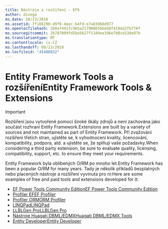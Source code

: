 ```yaml
---
title: Nástroje a rozšíření - EF6
author: divega
ms.date: 10/23/2016
ms.assetid: 7f166290-d9f0-4eec-b4fd-e7a83068d977
ms.openlocfilehash: 2b0a74417c9b5a21790865bbeb8f4194a2fb770f
ms.sourcegitcommit: 2b787009fd5be5627f1189ee396e708cd130e07b
ms.translationtype: MT
ms.contentlocale: cs-CZ
ms.lasthandoff: 09/13/2018
ms.locfileid: "45488832"
---
```

# <a name="entity-framework-tools--extensions"></a><span data-ttu-id="95f3e-102">Entity Framework Tools a rozšíření</span><span class="sxs-lookup"><span data-stu-id="95f3e-102">Entity Framework Tools & Extensions</span></span>
> [!IMPORTANT]  
> <span data-ttu-id="95f3e-103">Rozšíření jsou vytvořené pomocí široké škály zdrojů a není zachována jako součást rozhraní Entity Framework.</span><span class="sxs-lookup"><span data-stu-id="95f3e-103">Extensions are built by a variety of sources and not maintained as part of Entity Framework.</span></span> <span data-ttu-id="95f3e-104">Při zvažování rozšíření třetích stran, ujistěte se, k vyhodnocení kvality, licencování, kompatibility, podpora, atd. a ujistěte se, že splňují vaše požadavky.</span><span class="sxs-lookup"><span data-stu-id="95f3e-104">When considering a third party extension, be sure to evaluate quality, licensing, compatibility, support, etc. to ensure they meet your requirements.</span></span>

<span data-ttu-id="95f3e-105">Entity Framework byla oblíbených O/RM po mnoho let.</span><span class="sxs-lookup"><span data-stu-id="95f3e-105">Entity Framework has been a popular O/RM for many years.</span></span> <span data-ttu-id="95f3e-106">Tady je několik příkladů bezplatných nebo placených nástroje a rozšíření vyvinuta pro ni:</span><span class="sxs-lookup"><span data-stu-id="95f3e-106">Here are some examples of free and paid tools and extensions developed for it:</span></span>    

- [<span data-ttu-id="95f3e-107">EF Power Tools Community Edition</span><span class="sxs-lookup"><span data-stu-id="95f3e-107">EF Power Tools Community Edition</span></span>](https://marketplace.visualstudio.com/items?itemName=ErikEJ.EntityFramework6PowerToolsCommunityEdition)
- [<span data-ttu-id="95f3e-108">Profiler EF</span><span class="sxs-lookup"><span data-stu-id="95f3e-108">EF Profiler</span></span>](https://efprof.com)  
- [<span data-ttu-id="95f3e-109">Profiler ORM</span><span class="sxs-lookup"><span data-stu-id="95f3e-109">ORM Profiler</span></span>](https://www.ormprofiler.com)  
- [<span data-ttu-id="95f3e-110">LINQPad</span><span class="sxs-lookup"><span data-stu-id="95f3e-110">LINQPad</span></span>](https://www.linqpad.net)  
- [<span data-ttu-id="95f3e-111">LLBLGen Pro</span><span class="sxs-lookup"><span data-stu-id="95f3e-111">LLBLGen Pro</span></span>](https://www.llblgen.com)  
- [<span data-ttu-id="95f3e-112">Nástroje Huagati DBML/EDMX</span><span class="sxs-lookup"><span data-stu-id="95f3e-112">Huagati DBML/EDMX Tools</span></span>](https://www.huagati.com/dbmltools)  
- [<span data-ttu-id="95f3e-113">Entity Developer</span><span class="sxs-lookup"><span data-stu-id="95f3e-113">Entity Developer</span></span>](https://www.devart.com/entitydeveloper)  
